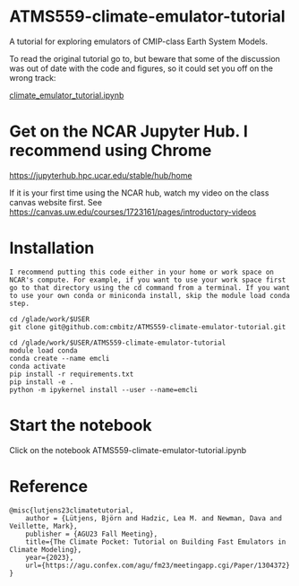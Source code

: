 # ATMS559-climate-emulator-tutorial
A tutorial for exploring emulators of CMIP-class Earth System Models.

To read the original tutorial go to, but beware that some of the discussion was out of date with the code and figures, so it could set you off on the wrong track:

[climate_emulator_tutorial.ipynb](https://nbviewer.org/github/blutjens/climate-emulator-tutorial/blob/main/climate_emulator_tutorial.ipynb)

# Get on the NCAR Jupyter Hub. I recommend using Chrome

https://jupyterhub.hpc.ucar.edu/stable/hub/home

If it is your first time using the NCAR hub, watch my video on the class canvas website first. See https://canvas.uw.edu/courses/1723161/pages/introductory-videos

# Installation

```
I recommend putting this code either in your home or work space on NCAR's compute. For example, if you want to use your work space first go to that directory using the cd command from a terminal. If you want to use your own conda or miniconda install, skip the module load conda step.

cd /glade/work/$USER
git clone git@github.com:cmbitz/ATMS559-climate-emulator-tutorial.git

cd /glade/work/$USER/ATMS559-climate-emulator-tutorial 
module load conda 
conda create --name emcli 
conda activate 
pip install -r requirements.txt 
pip install -e . 
python -m ipykernel install --user --name=emcli 
```

# Start the notebook
Click on the notebook ATMS559-climate-emulator-tutorial.ipynb

# Reference
```
@misc{lutjens23climatetutorial,
    author = {Lütjens, Björn and Hadzic, Lea M. and Newman, Dava and Veillette, Mark},
    publisher = {AGU23 Fall Meeting},
    title={The Climate Pocket: Tutorial on Building Fast Emulators in Climate Modeling},
    year={2023},
    url={https://agu.confex.com/agu/fm23/meetingapp.cgi/Paper/1304372}
}
```
